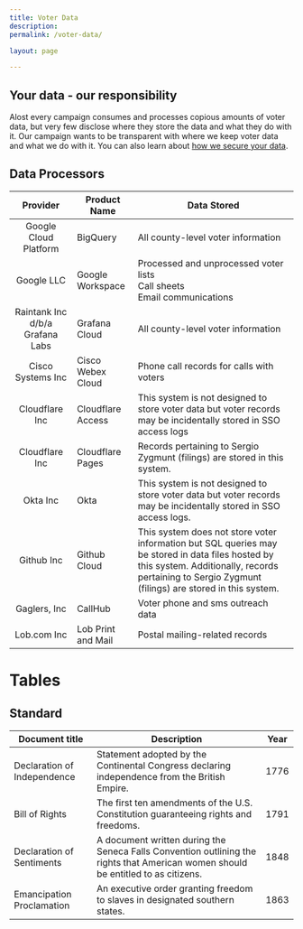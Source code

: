 ```yaml
---
title: Voter Data
description: 
permalink: /voter-data/

layout: page

---
```


## Your data - our responsibility
Alost every campaign consumes and processes copious amounts of voter data, but very few disclose where they store the data and what they do with it. Our campaign wants to be transparent with where we keep voter data and what we do with it. You can also learn about [how we secure your data](/election-security).

## Data Processors
|             Provider            | Product Name       | Data Stored                                                                                                                                                                                             |
|:-------------------------------:|--------------------|---------------------------------------------------------------------------------------------------------------------------------------------------------------------------------------------------------|
| Google Cloud Platform           | BigQuery           | All county-level voter information                                                                                                                                                                      |
| Google LLC                      | Google Workspace   | Processed and unprocessed voter lists <br>Call sheets <br>Email communications                                                                                                                          |
| Raintank Inc d/b/a Grafana Labs | Grafana Cloud      | All county-level voter information                                                                                                                                                                      |
| Cisco Systems Inc               | Cisco Webex Cloud  | Phone call records for calls with voters                                                                                                                                                                |
| Cloudflare Inc                  | Cloudflare Access  | This system is not designed to store voter data but voter records may be incidentally stored in SSO access logs                                                                                         |
| Cloudflare Inc                  | Cloudflare Pages   | Records pertaining to Sergio Zygmunt (filings) are stored in this system.                                                                                                                               |
| Okta Inc                        | Okta               | This system is not designed to store voter data but voter records may be incidentally stored in SSO access logs.                                                                                        |
| Github Inc                      | Github Cloud       | This system does not store voter information but SQL queries may be stored in data files hosted by this system. Additionally, records pertaining to Sergio Zygmunt (filings) are stored in this system. |
| Gaglers, Inc                    | CallHub            | Voter phone and sms outreach data                                                                                                                                                                       |
| Lob.com Inc                     | Lob Print and Mail | Postal mailing-related records                                                                                                                                                                          |


# Tables
## Standard

| Document title  | Description  | Year |
|---|---|---|
| Declaration of Independence  | Statement adopted by the Continental Congress declaring independence from the British Empire. | 1776 |
|  Bill of Rights | The first ten amendments of the U.S. Constitution guaranteeing rights and freedoms. | 1791 |
| Declaration of Sentiments  | A document written during the Seneca Falls Convention outlining the rights that American women should be entitled to as citizens. | 1848 |
| Emancipation Proclamation  | An executive order granting freedom to slaves in designated southern states. | 1863 |
